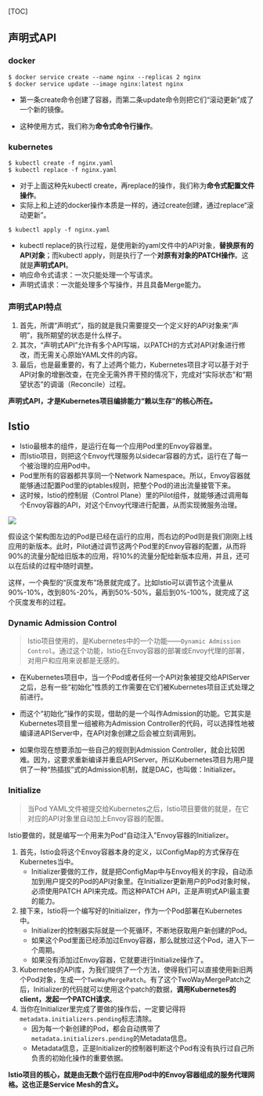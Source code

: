 [TOC]

## 声明式API

### docker

``` shell
$ docker service create --name nginx --replicas 2 nginx
$ docker service update --image nginx:latest nginx
```

- 第一条create命令创建了容器，而第二条update命令则把它们“滚动更新”成了一个新的镜像。

- 这种使用方式，我们称为**命令式命令行操作**。

### kubernetes

```shell
$ kubectl create -f nginx.yaml
$ kubectl replace -f nginx.yaml
```

- 对于上面这种先kubectl create，再replace的操作，我们称为**命令式配置文件操作**。
- 实际上和上述的docker操作本质是一样的，通过create创建，通过replace“滚动更新”。

```shell
$ kubectl apply -f nginx.yaml
```

- kubectl replace的执行过程，是使用新的yaml文件中的API对象，**替换原有的API对象**；而kubectl apply，则是执行了一个**对原有对象的PATCH操作**。这就是**声明式API**。
- 响应命令式请求：一次只能处理一个写请求。
- 声明式请求：一次能处理多个写操作，并且具备Merge能力。



### 声明式API特点

1. 首先，所谓“声明式”，指的就是我只需要提交一个定义好的API对象来“声明”，我所期望的状态是什么样子。
2. 其次，“声明式API”允许有多个API写端，以PATCH的方式对API对象进行修改，而无需关心原始YAML文件的内容。
3. 最后，也是最重要的，有了上述两个能力，Kubernetes项目才可以基于对于API对象的增删改查，在完全无需外界干预的情况下，完成对“实际状态”和“期望状态”的调谐（Reconcile）过程。

**声明式API，才是Kubernetes项目编排能力“赖以生存”的核心所在。**



## Istio

- Istio最根本的组件，是运行在每一个应用Pod里的Envoy容器里。
- 而Istio项目，则把这个Envoy代理服务以sidecar容器的方式，运行在了每一个被治理的应用Pod中。
- Pod里所有的容器都共享同一个Network Namespace。所以，Envoy容器就能够通过配置Pod里的iptables规则，把整个Pod的进出流量接管下来。
- 这时候，Istio的控制层（Control Plane）里的Pilot组件，就能够通过调用每个Envoy容器的API，对这个Envoy代理进行配置，从而实现微服务治理。

![](https://cdn.jsdelivr.net/gh/Bruce0hh/pic-bed/20220807013955.png)

假设这个架构图左边的Pod是已经在运行的应用，而右边的Pod则是我们刚刚上线应用的新版本。此时，Pilot通过调节这两个Pod里的Envoy容器的配置，从而将90%的流量分配给旧版本的应用，将10%的流量分配给新版本应用，并且，还可以在后续的过程中随时调整。

这样，一个典型的“灰度发布”场景就完成了。比如Istio可以调节这个流量从90%-10%，改到80%-20%，再到50%-50%，最后到0%-100%，就完成了这个灰度发布的过程。

### Dynamic Admission Control

>  Istio项目使用的，是Kubernetes中的一个功能——`Dynamic Admission Control`。通过这个功能，Istio在Envoy容器的部署或Envoy代理的部署，对用户和应用来说都是无感的。

- 在Kubernetes项目中，当一个Pod或者任何一个API对象被提交给APIServer之后，总有一些“初始化”性质的工作需要在它们被Kubernetes项目正式处理之前进行。

- 而这个“初始化”操作的实现，借助的是一个叫作Admission的功能。它其实是Kubernetes项目里一组被称为Admission Controller的代码，可以选择性地被编译进APIServer中，在API对象创建之后会被立刻调用到。
- 如果你现在想要添加一些自己的规则到Admission Controller，就会比较困难。因为，这要求重新编译并重启APIServer。所以Kubernetes项目为用户提供了一种“热插拔”式的Admission机制，就是DAC，也叫做：Initializer。

### Initialize

> 当Pod YAML文件被提交给Kubernetes之后，Istio项目要做的就是，在它对应的API对象里自动加上Envoy容器的配置。

Istio要做的，就是编写一个用来为Pod“自动注入”Envoy容器的Initializer。

1. 首先，Istio会将这个Envoy容器本身的定义，以ConfigMap的方式保存在Kubernetes当中。
   - Initializer要做的工作，就是把ConfigMap中与Envoy相关的字段，自动添加到用户提交的Pod的API对象里。在Initializer更新用户的Pod对象时候，必须使用PATCH API来完成。而这种PATCH API，正是声明式API最主要的能力。
2. 接下来，Istio将一个编写好的Initializer，作为一个Pod部署在Kubernetes中。
   - Initializer的控制器实际就是一个死循环，不断地获取用户新创建的Pod。
   - 如果这个Pod里面已经添加过Envoy容器，那么就放过这个Pod，进入下一个周期。
   - 如果没有添加过Envoy容器，它就要进行Initialize操作了。
3. Kubernetes的API库，为我们提供了一个方法，使得我们可以直接使用新旧两个Pod对象，生成一个`TwoWayMergePatch`。有了这个TwoWayMergePatch之后，Initializer的代码就可以使用这个patch的数据，**调用Kubernetes的client，发起一个PATCH请求**。
4. 当你在Initializer里完成了要做的操作后，一定要记得将`metadata.initializers.pending`标志清除。
   - 因为每一个新创建的Pod，都会自动携带了`metadata.initializers.pending`的Metadata信息。
   - Metadata信息，正是Initializer的控制器判断这个Pod有没有执行过自己所负责的初始化操作的重要依据。

**Istio项目的核心，就是由无数个运行在应用Pod中的Envoy容器组成的服务代理网格。这也正是Service Mesh的含义。**




## 